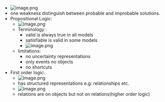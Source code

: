- ![image.png](../assets/image_1731876549923_0.png)
- one weakness distinguish between probable and improbable solutions.
- Propositional Logic:
	- ![image.png](../assets/image_1731883687906_0.png)
	- Terminology :
		- valid is always true in all models
		- satisfiable is valid in some models
		- ![image.png](../assets/image_1732140446860_0.png)
	- limitations:
		- no uncertainty representations
		- only events no objects
		- no shortcuts
- First order logic:
	- ![image.png](../assets/image_1732142055110_0.png)
	- has structured representations e.g: relationships  etc.
	- ![image.png](../assets/image_1732142645409_0.png)
	- relations are on objects but not on relations(higher order logic)